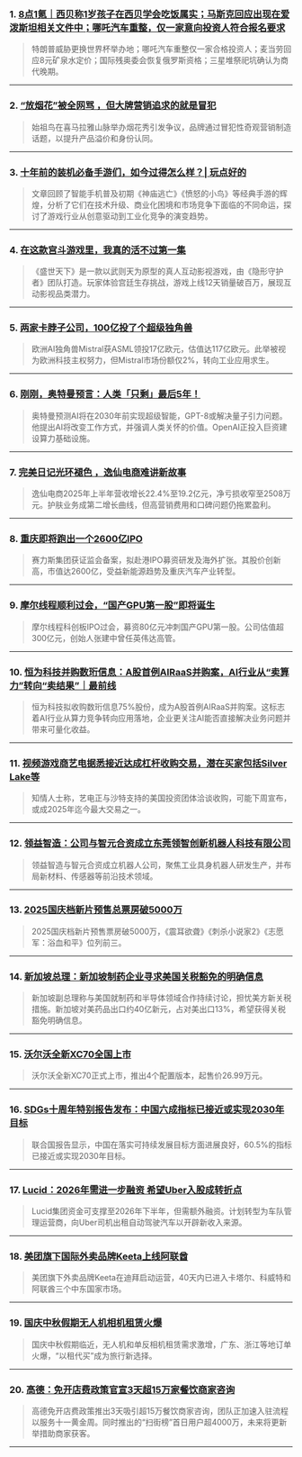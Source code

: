 ### 1. [8点1氪｜西贝称1岁孩子在西贝学会吃饭属实；马斯克回应出现在爱泼斯坦相关文件中；哪吒汽车重整，仅一家意向投资人符合报名要求](https://36kr.com/p/3485628162727044?f=rss)

> 特朗普威胁更换世界杯举办地；哪吒汽车重整仅一家合格投资人；麦当劳回应8元矿泉水定价；国际残奥委会恢复俄罗斯资格；三星堆祭祀坑确认为商代晚期。

---


### 2. [“放烟花”被全网骂 ，但大牌营销追求的就是冒犯](https://36kr.com/p/3484707058244484?f=rss)

> 始祖鸟在喜马拉雅山脉举办烟花秀引发争议，品牌通过冒犯性奇观营销制造话题，以提升产品溢价和身份认同。

---


### 3. [十年前的装机必备手游们，如今过得怎么样？| 玩点好的](https://36kr.com/p/3484591114771330?f=rss)

> 文章回顾了智能手机普及初期《神庙逃亡》《愤怒的小鸟》等经典手游的辉煌，分析了它们在技术升级、商业化困境和市场竞争下面临的不同命运，探讨了游戏行业从创意驱动到工业化竞争的演变趋势。

---


### 4. [在这款宫斗游戏里，我真的活不过第一集](https://36kr.com/p/3484681691667333?f=rss)

> 《盛世天下》是一款以武则天为原型的真人互动影视游戏，由《隐形守护者》团队打造。玩家体验宫廷生存挑战，游戏上线12天销量破百万，展现互动影视品类潜力。

---


### 5. [两家卡脖子公司，100亿投了个超级独角兽](https://36kr.com/p/3484648409439104?f=rss)

> 欧洲AI独角兽Mistral获ASML领投17亿欧元，估值达117亿欧元。此举被视为欧洲科技主权努力，但Mistral市场份额仅2%，转向工业应用求生。

---


### 6. [刚刚，奥特曼预言：人类「只剩」最后5年！](https://36kr.com/p/3484615603543174?f=rss)

> 奥特曼预测AI将在2030年前实现超级智能，GPT-8或解决量子引力问题。他提出AI将改变工作方式，并强调人类关怀的价值。OpenAI正投入巨资建设算力基础设施。

---


### 7. [完美日记光环褪色 ，逸仙电商难讲新故事](https://36kr.com/p/3484474050927748?f=rss)

> 逸仙电商2025年上半年营收增长22.4%至19.2亿元，净亏损收窄至2508万元。护肤业务成第二增长曲线，但高营销费用和口碑问题仍拖累盈利。

---


### 8. [重庆即将跑出一个2600亿IPO](https://36kr.com/p/3484449168465031?f=rss)

> 赛力斯集团获证监会备案，拟赴港IPO募资研发及海外扩张。其股价创新高，市值达2600亿，受益新能源趋势及重庆汽车产业转型。

---


### 9. [摩尔线程顺利过会，“国产GPU第一股”即将诞生](https://36kr.com/p/3484433945697153?f=rss)

> 摩尔线程科创板IPO过会，募资80亿元冲刺国产GPU第一股。公司估值超300亿元，创始人张建中曾任英伟达高管。

---


### 10. [恒为科技并购数珩信息：A股首例AIRaaS并购案，AI行业从“卖算力”转向“卖结果”｜最前线](https://36kr.com/p/3484384487086985?f=rss)

> 恒为科技拟收购数珩信息75%股份，成为A股首例AIRaaS并购案。这标志着AI行业从算力竞争转向应用落地，企业更关注AI能否直接解决业务问题并带来可量化收益。

---


### 11. [视频游戏商艺电据悉接近达成杠杆收购交易，潜在买家包括Silver Lake等](https://36kr.com/newsflashes/3484718974458756?f=rss)

> 知情人士称，艺电正与沙特支持的美国投资团体洽谈收购，可能下周宣布，或成2025年迄今最大交易之一。

---


### 12. [领益智造：公司与智元合资成立东莞领智创新机器人科技有限公司](https://36kr.com/newsflashes/3484717950753923?f=rss)

> 领益智造与智元合资成立机器人公司，聚焦工业具身机器人研发生产，并布局新材料、传感器等前沿技术领域。

---


### 13. [2025国庆档新片预售总票房破5000万](https://36kr.com/newsflashes/3484729711467652?f=rss)

> 2025国庆档新片预售票房破5000万，《震耳欲聋》《刺杀小说家2》《志愿军：浴血和平》位列前三。

---


### 14. [新加坡总理：新加坡制药企业寻求美国关税豁免的明确信息](https://36kr.com/newsflashes/3484656761068677?f=rss)

> 新加坡副总理称与美国就制药和半导体领域合作持续讨论，担忧美方新关税措施。新加坡对美药品出口约40亿新元，占对美出口13%，希望获得关税豁免明确信息。

---


### 15. [沃尔沃全新XC70全国上市](https://36kr.com/newsflashes/3484698304830338?f=rss)

> 沃尔沃全新XC70正式上市，推出4个配置版本，起售价26.99万元。

---


### 16. [SDGs十周年特别报告发布：中国六成指标已接近或实现2030年目标](https://36kr.com/newsflashes/3484656177945473?f=rss)

> 联合国报告显示，中国在落实可持续发展目标方面进展良好，60.5%的指标已接近或实现2030年目标。

---


### 17. [Lucid：2026年需进一步融资 希望Uber入股成转折点](https://36kr.com/newsflashes/3484653965778050?f=rss)

> Lucid集团资金可支撑至2026年下半年，但需额外融资。计划转型为车队管理运营商，向Uber司机出租自动驾驶汽车以开辟新收入来源。

---


### 18. [美团旗下国际外卖品牌Keeta上线阿联酋](https://36kr.com/newsflashes/3484654713773187?f=rss)

> 美团旗下外卖品牌Keeta在迪拜启动运营，40天内已进入卡塔尔、科威特和阿联酋三个中东国家市场。

---


### 19. [国庆中秋假期无人机相机租赁火爆](https://36kr.com/newsflashes/3484597286034310?f=rss)

> 国庆中秋假期临近，无人机和单反相机租赁需求激增，广东、浙江等地订单火爆，“以租代买”成为旅行新选择。

---


### 20. [高德：免开店费政策官宣3天超15万家餐饮商家咨询](https://36kr.com/newsflashes/3484634217847682?f=rss)

> 高德免开店费政策推出3天吸引超15万餐饮商家咨询，团队正加速入驻流程以服务十一黄金周。同时推出的“扫街榜”首日用户超4000万，未来将更新举措助商家获客。

---

